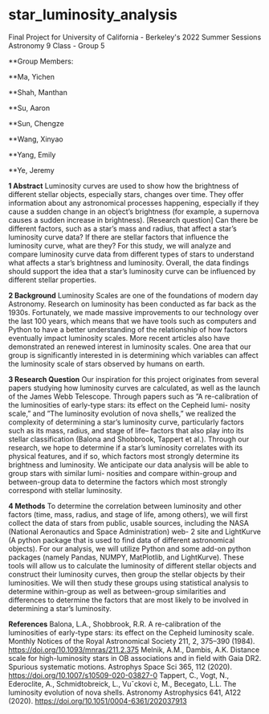 # star_luminosity_analysis
Final Project for University of California - Berkeley's 2022 Summer Sessions Astronomy 9 Class - Group 5


**Group Members:

**Ma, Yichen

**Shah, Manthan

**Su, Aaron

**Sun, Chengze

**Wang, Xinyao

**Yang, Emily

**Ye, Jeremy


**1 Abstract**
Luminosity curves are used to show how the brightness of
different stellar objects, especially stars, changes over time. They offer information about
any astronomical processes happening, especially if they cause a sudden change in an object’s
brightness (for example, a supernova causes a sudden increase in brightness). [Research
question] Can there be different factors, such as a star’s mass and radius, that affect a star’s
luminosity curve data? If there are stellar factors that influence the luminosity curve, what
are they?  For this study, we will analyze and compare luminosity
curve data from different types of stars to understand what affects a star’s brightness and
luminosity. Overall, the data findings should support the idea that a star’s
luminosity curve can be influenced by different stellar properties.


**2 Background**
Luminosity Scales are one of the foundations of modern day Astronomy.
Research on luminosity has been conducted as far back as the 1930s. Fortunately, we made
massive improvements to our technology over the last 100 years, which means that we have
tools such as computers and Python to have a better understanding of the relationship of
how factors eventually impact luminosity scales. More recent articles also have demonstrated
an renewed interest in luminosity scales. One area that our group is significantly interested
in is determining which variables can affect the luminosity scale of stars observed by humans
on earth.


**3 Research Question**
Our inspiration for this project originates from several papers studying how luminosity curves
are calculated, as well as the launch of the James Webb Telescope. Through papers such
as ”A re-calibration of the luminosities of early-type stars: its effect on the Cepheid lumi-
nosity scale,” and ”The luminosity evolution of nova shells,” we realized the complexity of
determining a star’s luminosity curve, particularly factors such as its mass, radius, and stage
of life– factors that also play into its stellar classification (Balona and Shobbrook, Tappert
et al.). Through our research, we hope to determine if a star’s luminosity correlates with
its physical features, and if so, which factors most strongly determine its brightness and
luminosity. We anticipate our data analysis will be able to group stars with similar lumi-
nosities and compare within-group and between-group data to determine the factors which
most strongly correspond with stellar luminosity.


**4 Methods**
To determine the correlation between luminosity and other factors (time, mass,
radius, and stage of life, among others), we will first collect the data of stars from public,
usable sources, including the NASA (National Aeronautics and Space Administration) web-
2
site and LightKurve (A python package that is used to find data of different astronomical
objects). For our analysis, we will utilize Python and some add-on python packages (namely
Pandas, NUMPY, MatPlotlib, and LightKurve). These tools will allow us to calculate the
luminosity of different stellar objects and construct their luminosity curves, then group the
stellar objects by their luminosities. We will then study these groups using statistical analysis
to determine within-group as well as between-group similarities and differences to determine
the factors that are most likely to be involved in determining a star’s luminosity.


**References**
Balona, L.A., Shobbrook, R.R. A re-calibration of the luminosities of early-type stars: its
effect on the Cepheid luminosity scale. Monthly Notices of the Royal Astronomical Society
211, 2, 375–390 (1984). https://doi.org/10.1093/mnras/211.2.375
Melnik, A.M., Dambis, A.K. Distance scale for high-luminosity stars in OB associations and
in field with Gaia DR2. Spurious systematic motions. Astrophys Space Sci 365, 112 (2020).
https://doi.org/10.1007/s10509-020-03827-0
Tappert, C., Vogt, N., Ederoclite, A., Schmidtobreick, L., Vuˇckovi ́c, M., Becegato, L.L. The
luminosity evolution of nova shells. Astronomy Astrophysics 641, A122 (2020).
https://doi.org/10.1051/0004-6361/202037913
